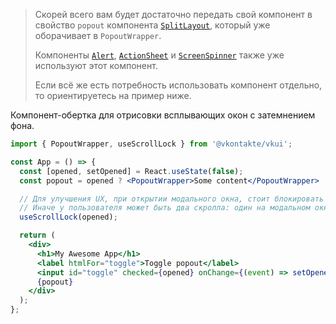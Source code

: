 > Скорей всего вам будет достаточно передать свой компонент в свойство `popout` компонента [`SplitLayout`](#/SplitLayout),
> который уже оборачивает в `PopoutWrapper`.
>
> Компоненты [`Alert`](#/Alert), [`ActionSheet`](#/ActionSheet)
> и [`ScreenSpinner`](#/ScreenSpinner) также уже используют этот компонент.
>
> Если всё же есть потребность использовать компонент отдельно, то ориентируетесь на пример ниже.

Компонент-обертка для отрисовки всплывающих окон с затемнением фона.

```jsx static
import { PopoutWrapper, useScrollLock } from '@vkontakte/vkui';

const App = () => {
  const [opened, setOpened] = React.useState(false);
  const popout = opened ? <PopoutWrapper>Some content</PopoutWrapper> : null;

  // Для улучшения UX, при открытии модального окна, стоит блокировать скролл страницы.
  // Иначе у пользователя может быть два скролла: один на модальном окне, второй за ним.
  useScrollLock(opened);

  return (
    <div>
      <h1>My Awesome App</h1>
      <label htmlFor="toggle">Toggle popout</label>
      <input id="toggle" checked={opened} onChange={(event) => setOpened(event.checked)} />
      {popout}
    </div>
  );
};
```
